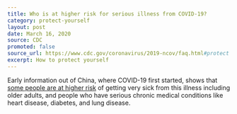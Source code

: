 ```yaml
---
title: Who is at higher risk for serious illness from COVID-19?
category: protect-yourself
layout: post
date: March 16, 2020
source: CDC
promoted: false
source_url: https://www.cdc.gov/coronavirus/2019-ncov/faq.html#protect
excerpt: How to protect yourself
---
```


Early information out of China, where COVID-19 first started, shows that <a href="https://www.cdc.gov/coronavirus/2019-ncov/specific-groups/high-risk-complications.html">some people are at higher risk</a>  of getting very sick from this illness including older adults, and people who have serious chronic medical conditions like heart disease, diabetes,
and lung disease.


